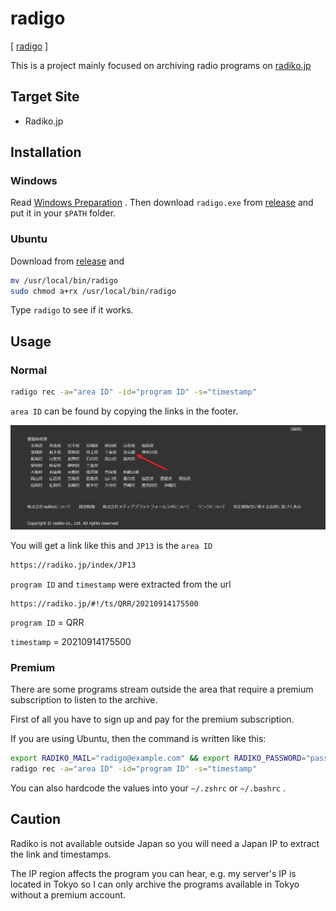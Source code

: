 # radigo

[ [radigo](https://github.com/yyoshiki41/radigo) ]

This is a project mainly focused on archiving radio programs on [radiko.jp](https://radiko.jp)

## Target Site

- Radiko.jp

## Installation

### Windows

Read [Windows Preparation](/docs/preparation/windows.md) . Then download `radigo.exe` from [release](https://github.com/yyoshiki41/radigo/releases/) and put it in your `$PATH` folder.

### Ubuntu

Download from [release](https://github.com/yyoshiki41/radigo/releases/) and

```bash
mv /usr/local/bin/radigo
sudo chmod a+rx /usr/local/bin/radigo
```

Type `radigo` to see if it works.

## Usage

### Normal

```bash
radigo rec -a="area ID" -id="program ID" -s="timestamp"
```

`area ID` can be found by copying the links in the footer.

![footer](./radigo-0001.jpg)

You will get a link like this and `JP13` is the `area ID`

```bash
https://radiko.jp/index/JP13
```

`program ID` and `timestamp` were extracted from the url

```
https://radiko.jp/#!/ts/QRR/20210914175500
```

`program ID` = QRR

`timestamp` = 20210914175500

### Premium

There are some programs stream outside the area that require a premium subscription to listen to the archive.

First of all you have to sign up and pay for the premium subscription.

If you are using Ubuntu, then the command is written like this:

```bash
export RADIKO_MAIL="radigo@example.com" && export RADIKO_PASSWORD="password"
radigo rec -a="area ID" -id="program ID" -s="timestamp"
```

You can also hardcode the values into your `~/.zshrc` or `~/.bashrc` .

## Caution

Radiko is not available outside Japan so you will need a Japan IP to extract the link and timestamps.

The IP region affects the program you can hear, e.g. my server's IP is located in Tokyo so I can only archive the programs available in Tokyo without a premium account.
